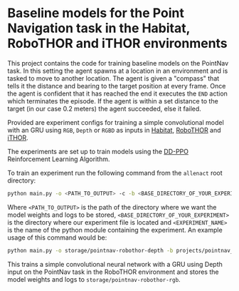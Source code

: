 # Baseline models for the Point Navigation task in the Habitat, RoboTHOR and iTHOR environments

This project contains the code for training baseline models on the PointNav task. In this setting the agent
spawns at a location in an environment and is tasked to move to another location. The agent is given a "compass"
that tells it the distance and bearing to the target position at every frame. Once the agent is confident that
it has reached the end it executes the `END` action which terminates the episode. If the agent is within a set
distance to the target (in our case 0.2 meters) the agent succeeded, else it failed.

Provided are experiment configs for training a simple convolutional model with
an GRU using `RGB`, `Depth` or `RGBD` as inputs in [Habitat](https://github.com/facebookresearch/habitat-sim), 
[RoboTHOR](https://ai2thor.allenai.org/robothor/) and [iTHOR](https://ai2thor.allenai.org/ithor/).

The experiments are set up to train models using the [DD-PPO](https://arxiv.org/pdf/1911.00357.pdf)
Reinforcement Learning Algorithm.

To train an experiment run the following command from the `allenact` root directory:

```bash
python main.py -o <PATH_TO_OUTPUT> -c -b <BASE_DIRECTORY_OF_YOUR_EXPERIMENT> <EXPERIMENT_NAME>
```

Where `<PATH_TO_OUTPUT>` is the path of the directory where we want the model weights
and logs to be stored, `<BASE_DIRECTORY_OF_YOUR_EXPERIMENT>` is the directory where our
experiment file is located and `<EXPERIMENT_NAME>` is the name of the python module containing
the experiment. An example usage of this command would be:

```bash
python main.py -o storage/pointnav-robothor-depth -b projects/pointnav_baselines/experiments/robothor/ pointnav_robothor_depth_simpleconvgru_ddppo
```

This trains a simple convolutional neural network with a GRU using Depth input on the
PointNav task in the RoboTHOR environment and stores the model weights and logs
to `storage/pointnav-robothor-rgb`.
